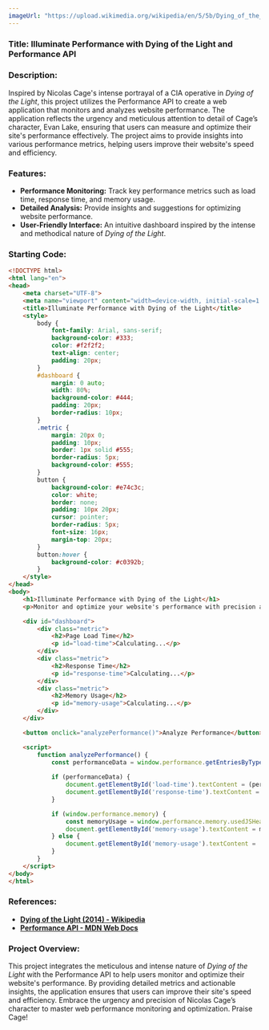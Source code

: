 ```yaml
---
imageUrl: "https://upload.wikimedia.org/wikipedia/en/5/5b/Dying_of_the_Light_poster.jpg"
---
```

### **Title: Illuminate Performance with Dying of the Light and Performance API**

### **Description:**
Inspired by Nicolas Cage's intense portrayal of a CIA operative in *Dying of the Light*, this project utilizes the Performance API to create a web application that monitors and analyzes website performance. The application reflects the urgency and meticulous attention to detail of Cage’s character, Evan Lake, ensuring that users can measure and optimize their site's performance effectively. The project aims to provide insights into various performance metrics, helping users improve their website's speed and efficiency.

### **Features:**
- **Performance Monitoring:** Track key performance metrics such as load time, response time, and memory usage.
- **Detailed Analysis:** Provide insights and suggestions for optimizing website performance.
- **User-Friendly Interface:** An intuitive dashboard inspired by the intense and methodical nature of *Dying of the Light*.

### **Starting Code:**

```html
<!DOCTYPE html>
<html lang="en">
<head>
    <meta charset="UTF-8">
    <meta name="viewport" content="width=device-width, initial-scale=1.0">
    <title>Illuminate Performance with Dying of the Light</title>
    <style>
        body {
            font-family: Arial, sans-serif;
            background-color: #333;
            color: #f2f2f2;
            text-align: center;
            padding: 20px;
        }
        #dashboard {
            margin: 0 auto;
            width: 80%;
            background-color: #444;
            padding: 20px;
            border-radius: 10px;
        }
        .metric {
            margin: 20px 0;
            padding: 10px;
            border: 1px solid #555;
            border-radius: 5px;
            background-color: #555;
        }
        button {
            background-color: #e74c3c;
            color: white;
            border: none;
            padding: 10px 20px;
            cursor: pointer;
            border-radius: 5px;
            font-size: 16px;
            margin-top: 20px;
        }
        button:hover {
            background-color: #c0392b;
        }
    </style>
</head>
<body>
    <h1>Illuminate Performance with Dying of the Light</h1>
    <p>Monitor and optimize your website's performance with precision and urgency.</p>

    <div id="dashboard">
        <div class="metric">
            <h2>Page Load Time</h2>
            <p id="load-time">Calculating...</p>
        </div>
        <div class="metric">
            <h2>Response Time</h2>
            <p id="response-time">Calculating...</p>
        </div>
        <div class="metric">
            <h2>Memory Usage</h2>
            <p id="memory-usage">Calculating...</p>
        </div>
    </div>

    <button onclick="analyzePerformance()">Analyze Performance</button>

    <script>
        function analyzePerformance() {
            const performanceData = window.performance.getEntriesByType('navigation')[0];
            
            if (performanceData) {
                document.getElementById('load-time').textContent = (performanceData.loadEventEnd - performanceData.startTime).toFixed(2) + ' ms';
                document.getElementById('response-time').textContent = (performanceData.responseEnd - performanceData.requestStart).toFixed(2) + ' ms';
            }

            if (window.performance.memory) {
                const memoryUsage = window.performance.memory.usedJSHeapSize / 1048576;
                document.getElementById('memory-usage').textContent = memoryUsage.toFixed(2) + ' MB';
            } else {
                document.getElementById('memory-usage').textContent = 'Memory API not supported.';
            }
        }
    </script>
</body>
</html>
```

### **References:**
- **[Dying of the Light (2014) - Wikipedia](https://en.wikipedia.org/wiki/Dying_of_the_Light_(film))**
- **[Performance API - MDN Web Docs](https://developer.mozilla.org/en-US/docs/Web/API/Performance_API)**

### **Project Overview:**
This project integrates the meticulous and intense nature of *Dying of the Light* with the Performance API to help users monitor and optimize their website's performance. By providing detailed metrics and actionable insights, the application ensures that users can improve their site's speed and efficiency. Embrace the urgency and precision of Nicolas Cage’s character to master web performance monitoring and optimization. Praise Cage!